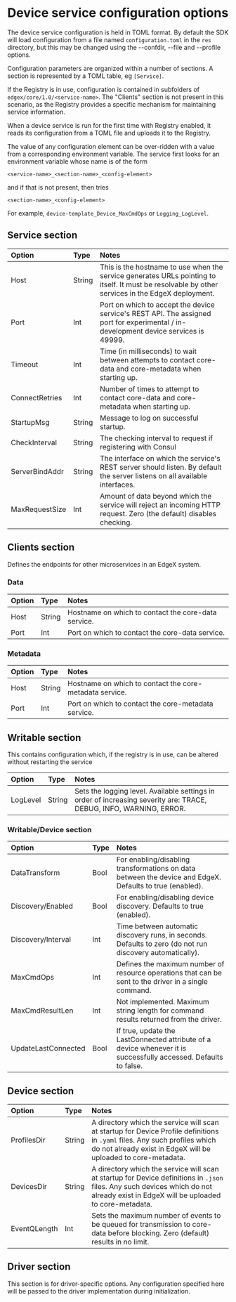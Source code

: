 # Device service configuration options

The device service configuration is held in TOML format. By default the SDK will load configuration from a file named `configuration.toml` in the `res` directory, but this may be changed using the --confdir, --file and --profile options.

Configuration parameters are organized within a number of sections. A section is represented by a TOML table, eg `[Service]`.

If the Registry is in use, configuration is contained in subfolders of `edgex/core/1.0/<service-name>`. The "Clients" section is not present in this scenario, as the Registry provides a specific mechanism for maintaining service information.

When a device service is run for the first time with Registry enabled, it reads its configuration from a TOML file and uploads it to the Registry.

The value of any configuration element can be over-ridden with a value from a corresponding environment variable. The service first looks for an environment variable whose name is of the form

`<service-name>_<section-name>_<config-element>`

and if that is not present, then tries

`<section-name>_<config-element>`

For example, `device-template_Device_MaxCmdOps` or `Logging_LogLevel`.

## Service section

Option | Type | Notes
:--- | :--- | :---
Host | String | This is the hostname to use when the service generates URLs pointing to itself. It must be resolvable by other services in the EdgeX deployment.
Port | Int | Port on which to accept the device service's REST API. The assigned port for experimental / in-development device services is 49999.
Timeout | Int | Time (in milliseconds) to wait between attempts to contact core-data and core-metadata when starting up.
ConnectRetries | Int | Number of times to attempt to contact core-data and core-metadata when starting up.
StartupMsg | String | Message to log on successful startup.
CheckInterval | String | The checking interval to request if registering with Consul
ServerBindAddr | String | The interface on which the service's REST server should listen. By default the server listens on all available interfaces.
MaxRequestSize | Int | Amount of data beyond which the service will reject an incoming HTTP request. Zero (the default) disables checking.

## Clients section

Defines the endpoints for other microservices in an EdgeX system.

### Data

Option | Type | Notes
:--- | :--- | :---
Host | String | Hostname on which to contact the core-data service.
Port | Int | Port on which to contact the core-data service.

### Metadata

Option | Type | Notes
:--- | :--- | :---
Host | String | Hostname on which to contact the core-metadata service.
Port | Int | Port on which to contact the core-metadata service.

## Writable section

This contains configuration which, if the registry is in use, can be altered without restarting the service

Option | Type | Notes
:--- | :--- | :---
LogLevel | String | Sets the logging level. Available settings in order of increasing severity are: TRACE, DEBUG, INFO, WARNING, ERROR.

### Writable/Device section

Option | Type | Notes
:--- | :--- | :---
DataTransform | Bool | For enabling/disabling transformations on data between the device and EdgeX. Defaults to true (enabled).
Discovery/Enabled | Bool | For enabling/disabling device discovery. Defaults to true (enabled).
Discovery/Interval | Int | Time between automatic discovery runs, in seconds. Defaults to zero (do not run discovery automatically).
MaxCmdOps | Int | Defines the maximum number of resource operations that can be sent to the driver in a single command.
MaxCmdResultLen | Int | Not implemented. Maximum string length for command results returned from the driver.
UpdateLastConnected | Bool | If true, update the LastConnected attribute of a device whenever it is successfully accessed. Defaults to false.

## Device section

Option | Type | Notes
:--- | :--- | :---
ProfilesDir | String | A directory which the service will scan at startup for Device Profile definitions in `.yaml` files. Any such profiles which do not already exist in EdgeX will be uploaded to core-metadata.
DevicesDir | String | A directory which the service will scan at startup for Device definitions in `.json` files. Any such devices which do not already exist in EdgeX will be uploaded to core-metadata.
EventQLength | Int | Sets the maximum number of events to be queued for transmission to core-data before blocking. Zero (default) results in no limit.

## Driver section

This section is for driver-specific options. Any configuration specified here will be passed to the driver implementation during initialization.
